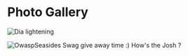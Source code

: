 # Photo Gallery

![ Dia lightening](../.gitbook/assets/lightening.jpg)

![OwaspSeasides Swag give away time :\) How&apos;s the Josh ? ](../.gitbook/assets/swag.jpg)

